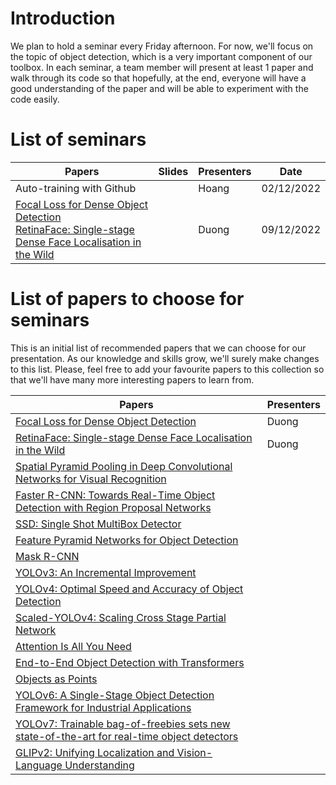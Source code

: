 # Introduction
We plan to hold a seminar every Friday afternoon. For now, we'll focus on the topic of object detection, which is a very important component of our toolbox. In each seminar, a team member will present at least 1 paper and walk through its code so that hopefully, at the end, everyone will have a good understanding of the paper and will be able to experiment with the code easily.

# List of seminars
| Papers                                                                                                   | Slides | Presenters | Date       |
| -------------------------------------------------------------------------------------------------------- | ------ | ---------- | ---------- |
| Auto-training with Github                                                                                |        | Hoang      | 02/12/2022 |
| [Focal Loss for Dense Object Detection](https://arxiv.org/abs/1708.02002) <br> [RetinaFace: Single-stage Dense Face Localisation in the Wild](https://arxiv.org/abs/1905.00641) |        | Duong      | 09/12/2022 |

# List of papers to choose for seminars
This is an initial list of recommended papers that we can choose for our presentation. As our knowledge and skills grow, we'll surely make changes to this list. Please, feel free to add your favourite papers to this collection so that we'll have many more interesting papers to learn from.

| Papers                                                                                                             | Presenters |
| ------------------------------------------------------------------------------------------------------------------ | ---------- |
| [Focal Loss for Dense Object Detection](https://arxiv.org/abs/1708.02002)                                          | Duong      |
| [RetinaFace: Single-stage Dense Face Localisation in the Wild](https://arxiv.org/abs/1905.00641)                   | Duong      |
| [Spatial Pyramid Pooling in Deep Convolutional Networks for Visual Recognition](https://arxiv.org/abs/1406.4729)   |            |
| [Faster R-CNN: Towards Real-Time Object Detection with Region Proposal Networks](https://arxiv.org/abs/1506.01497) |            |
| [SSD: Single Shot MultiBox Detector](https://arxiv.org/abs/1512.02325)                                             |            |
| [Feature Pyramid Networks for Object Detection](https://arxiv.org/abs/1612.03144)                                  |            |
| [Mask R-CNN](https://arxiv.org/abs/1703.06870)                                                                     |            |
| [YOLOv3: An Incremental Improvement](https://arxiv.org/abs/1804.02767)                                             |            |
| [YOLOv4: Optimal Speed and Accuracy of Object Detection](https://arxiv.org/abs/2004.10934)                         |            |
| [Scaled-YOLOv4: Scaling Cross Stage Partial Network](https://arxiv.org/abs/2011.08036)                             |            |
| [Attention Is All You Need](https://arxiv.org/abs/1706.03762)                                                      |            |
| [End-to-End Object Detection with Transformers](https://arxiv.org/abs/2005.12872)                                  |            |
| [Objects as Points](https://arxiv.org/abs/1904.07850)                                                              |            |
| [YOLOv6: A Single-Stage Object Detection Framework for Industrial Applications](https://arxiv.org/abs/2209.02976)  |            |
| [YOLOv7: Trainable bag-of-freebies sets new state-of-the-art for real-time object detectors](https://arxiv.org/abs/2207.02696) |            |
| [GLIPv2: Unifying Localization and Vision-Language Understanding](https://arxiv.org/abs/2206.05836) |            |


